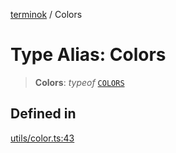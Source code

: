 [terminok](../README.md) / Colors

# Type Alias: Colors

> **Colors**: *typeof* [`COLORS`](../variables/COLORS.md)

## Defined in

[utils/color.ts:43](https://github.com/alpheustangs/terminok.js/blob/7461d553f32c23ceb880b8aec4d89b0bfe7368bb/package/src/utils/color.ts#L43)
